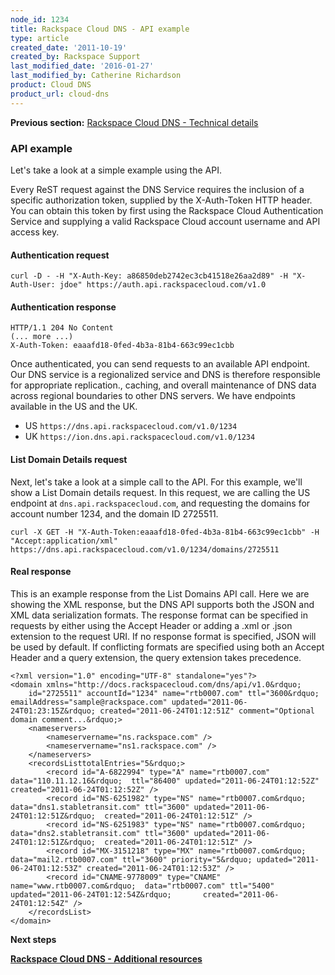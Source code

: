 ```yaml
---
node_id: 1234
title: Rackspace Cloud DNS - API example
type: article
created_date: '2011-10-19'
created_by: Rackspace Support
last_modified_date: '2016-01-27'
last_modified_by: Catherine Richardson
product: Cloud DNS
product_url: cloud-dns
---
```


**Previous section:** [Rackspace Cloud DNS - Technical
details](/how-to/rackspace-cloud-dns-technical-details)

### API example

Let's take a look at a simple example using the API.

Every ReST request against the DNS Service requires the inclusion of a
specific authorization token, supplied by the X-Auth-Token HTTP header.
You can obtain this token by first using the Rackspace Cloud
Authentication Service and supplying a valid Rackspace Cloud account
username and API access key.



#### Authentication request




    curl -D - -H "X-Auth-Key: a86850deb2742ec3cb41518e26aa2d89" -H "X-Auth-User: jdoe" https://auth.api.rackspacecloud.com/v1.0



#### Authentication response



    HTTP/1.1 204 No Content
    (... more ...)
    X-Auth-Token: eaaafd18-0fed-4b3a-81b4-663c99ec1cbb



Once authenticated, you can send requests to an available API endpoint.
Our DNS service is a regionalized service and DNS is therefore
responsible for appropriate replication., caching, and overall
maintenance of DNS data across regional boundaries to other DNS servers.
We have endpoints available in the US and the UK.

-   US `https://dns.api.rackspacecloud.com/v1.0/1234`
-   UK `https://ion.dns.api.rackspacecloud.com/v1.0/1234`



#### List Domain Details request

Next, let's take a look at a simple call to the API. For this example,
we'll show a List Domain details request. In this request, we are
calling the US endpoint at `dns.api.rackspacecloud.com`, and requesting
the domains for account number 1234, and the domain ID 2725511.



    curl -X GET -H "X-Auth-Token:eaaafd18-0fed-4b3a-81b4-663c99ec1cbb" -H "Accept:application/xml" https://dns.api.rackspacecloud.com/v1.0/1234/domains/2725511


#### Real response

This is an example response from the List Domains API call. Here we are
showing the XML response, but the DNS API supports both the JSON and XML
data serialization formats. The response format can be specified in
requests by either using the Accept Header or adding a .xml or .json
extension to the request URI. If no response format is specified, JSON
will be used by default. If conflicting formats are specified using both
an Accept Header and a query extension, the query extension takes
precedence.



    <?xml version="1.0" encoding="UTF-8" standalone="yes"?>
    <domain xmlns="http://docs.rackspacecloud.com/dns/api/v1.0&rdquo;
        id="2725511" accountId="1234" name="rtb0007.com" ttl="3600&rdquo; emailAddress="sample@rackspace.com" updated="2011-06-24T01:23:15Z&rdquo; created="2011-06-24T01:12:51Z" comment="Optional domain comment...&rdquo;>
        <nameservers>
            <nameservername="ns.rackspace.com" />
            <nameservername="ns1.rackspace.com" />
        </nameservers>
        <recordsListtotalEntries="5&rdquo;>
            <record id="A-6822994" type="A" name="rtb0007.com" data="110.11.12.16&rdquo;  ttl="86400" updated="2011-06-24T01:12:52Z" created="2011-06-24T01:12:52Z" />
            <record id="NS-6251982" type="NS" name="rtb0007.com&rdquo; data="dns1.stabletransit.com" ttl="3600" updated="2011-06-24T01:12:51Z&rdquo;  created="2011-06-24T01:12:51Z" />
            <record id="NS-6251983" type="NS" name="rtb0007.com&rdquo; data="dns2.stabletransit.com" ttl="3600" updated="2011-06-24T01:12:51Z&rdquo;  created="2011-06-24T01:12:51Z" />
            <record id="MX-3151218" type="MX" name="rtb0007.com&rdquo;  data="mail2.rtb0007.com" ttl="3600" priority="5&rdquo; updated="2011-06-24T01:12:53Z" created="2011-06-24T01:12:53Z" />
            <record id="CNAME-9778009" type="CNAME" name="www.rtb0007.com&rdquo;  data="rtb0007.com" ttl="5400" updated="2011-06-24T01:12:54Z&rdquo;       created="2011-06-24T01:12:54Z" />
        </recordsList>
    </domain>

**Next steps**

[**Rackspace Cloud DNS - Additional
resources**](/how-to/rackspace-cloud-dns-additional-resources)
